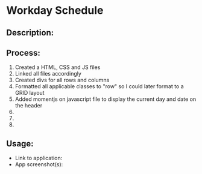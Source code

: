 # Workday Schedule
## Description:

## Process:
 1. Created a HTML, CSS and JS files
 2. Linked all files accordingly
 3. Created divs for all rows and columns
 4. Formatted all applicable classes to "row" so I could later format to a GRID layout
 5. Added momentjs on javascript file to display the current day and date on the header
 6. 
 7. 
 8. 


 ## Usage:
 - Link to application:
 - App screenshot(s):